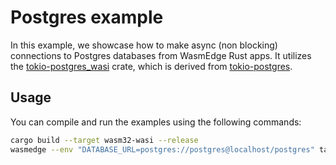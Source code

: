 # Postgres example

In this example, we showcase how to make async (non blocking) connections to Postgres databases from WasmEdge Rust apps. It utilizes the [tokio-postgres_wasi](https://github.com/WasmEdge/rust-postgres/tree/master/tokio-postgres) crate, which is derived from [tokio-postgres](https://github.com/sfackler/rust-postgres/tree/master/tokio-postgres).

## Usage

You can compile and run the examples using the following commands:

```bash
cargo build --target wasm32-wasi --release
wasmedge --env "DATABASE_URL=postgres://postgres@localhost/postgres" target/wasm32-wasi/release/crud.wasm
```
